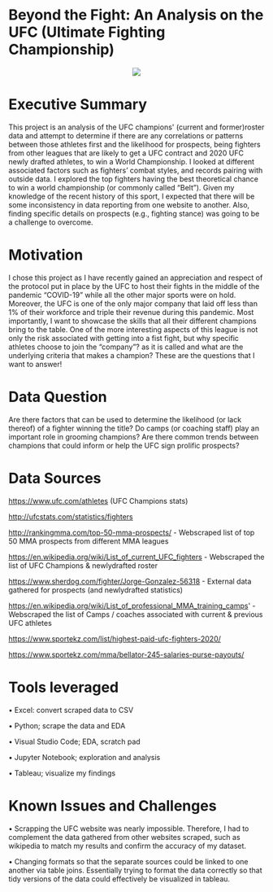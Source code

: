 # Beyond the Fight: An Analysis on the UFC (Ultimate Fighting Championship)  

<p align="center">
  <img src="https://github.com/jbtchampo/Capstone-Project/blob/main/UFC_NewBeltInfoGraphic.jpg">
</p>



# Executive Summary

This project is an analysis of the UFC champions' (current and former)roster data and attempt to determine if there are any correlations or patterns between those athletes first and the likelihood for prospects, being fighters from other leagues that are likely to get a UFC contract and 2020 UFC newly drafted athletes, to win a World Championship. 
I looked at different associated factors such as fighters’ combat styles, and records pairing with outside data. I explored the top fighters having the best theoretical chance to win a world championship (or commonly called “Belt”). Given my knowledge of the recent history of this sport, I expected that there will be some inconsistency in data reporting from one website to another. Also, finding specific details on prospects (e.g., fighting stance) was going to be a challenge to overcome.


# Motivation

I chose this project as I have recently gained an appreciation and respect of the protocol put in place by the UFC to host their fights in the middle of the pandemic “COVID-19” while all the other major sports were on hold. Moreover, the UFC is one of the only major company that laid off less than 1% of their workforce and triple their revenue during this pandemic. Most importantly, I want to showcase the skills that all their different champions bring to the table. 
One of the more interesting aspects of this league is not only the risk associated with getting into a fist fight, but why specific athletes choose to join the “company”? as it is called and what are the underlying criteria that makes a champion? These are the questions that I want to answer!


# Data Question

Are there factors that can be used to determine the likelihood (or lack thereof) of a fighter winning the title? Do camps (or coaching staff) play an important role in grooming champions? Are there common trends between champions that could inform or help the UFC sign prolific prospects? 


# Data Sources

https://www.ufc.com/athletes (UFC Champions  stats)

http://ufcstats.com/statistics/fighters

http://rankingmma.com/top-50-mma-prospects/ - Webscraped list of top 50 MMA prospects from different MMA leagues

https://en.wikipedia.org/wiki/List_of_current_UFC_fighters  - Webscraped the list of UFC Champions & newlydrafted roster

https://www.sherdog.com/fighter/Jorge-Gonzalez-56318 - External data gathered for prospects (and newlydrafted statistics)

https://en.wikipedia.org/wiki/List_of_professional_MMA_training_camps' - Webscraped the list of Camps / coaches associated with current & previous UFC athletes

https://www.sportekz.com/list/highest-paid-ufc-fighters-2020/ 

https://www.sportekz.com/mma/bellator-245-salaries-purse-payouts/


# Tools leveraged

•	Excel: convert scraped data to CSV 

•	Python; scrape the data and EDA

•	Visual Studio Code; EDA, scratch pad

•	Jupyter Notebook; exploration and analysis

•	Tableau; visualize my findings


# Known Issues and Challenges

•	Scrapping the UFC website was nearly impossible. Therefore, I had to complement the data gathered from other websites scraped, such as wikipedia to match my results and confirm the accuracy of my dataset.

•	Changing formats so that the separate sources could be linked to one another via table joins. Essentially trying to format the data correctly so that tidy versions of the data could effectively be visualized in tableau. 

